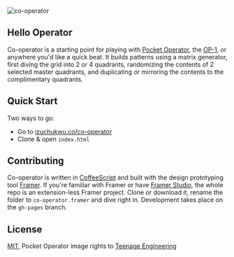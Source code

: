 ![co-operator](https://cdn.rawgit.com/izuchukwu/co-operator/gh-pages/co-operator-2.svg)

## Hello Operator

Co-operator is a starting point for playing with [Pocket Operator](https://www.teenageengineering.com/products/po), the [OP-1](https://www.teenageengineering.com/products/op-1), or anywhere you'd like a quick beat. It builds patterns using a matrix generator, first diving the grid into 2 or 4 quadrants, randomizing the contents of 2 selected master quadrants, and duplicating or mirroring the contents to the complimentary quadrants.

## Quick Start

Two ways to go:

- Go to [izuchukwu.co/co-operator](http://izuchukwu.co/co-operator)
- Clone & open `index.html`

## Contributing

Co-operator is written in [CoffeeScript](https://coffeescript.org) and built with the design prototyping tool [Framer](https://github.com/koenbok/Framer). If you're familiar with Framer or have [Framer Studio](https://framer.com), the whole repo is an extension-less Framer project. Clone or download it, rename the folder to `co-operator.framer` and dive right in. Development takes place on the `gh-pages` branch.

## License

[MIT](LICENSE), Pocket Operator image rights to [Teenage Engineering](https://www.teenageengineering.com)
